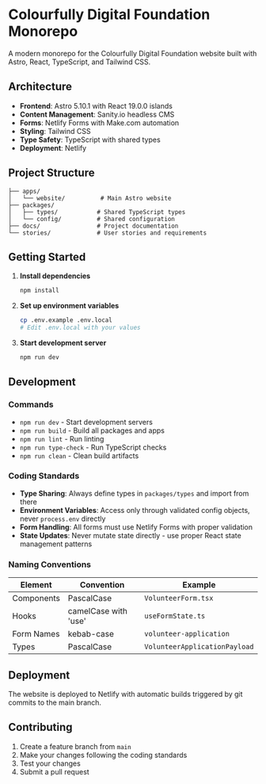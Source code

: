 # Colourfully Digital Foundation Monorepo

A modern monorepo for the Colourfully Digital Foundation website built with Astro, React, TypeScript, and Tailwind CSS.

## Architecture

- **Frontend**: Astro 5.10.1 with React 19.0.0 islands
- **Content Management**: Sanity.io headless CMS
- **Forms**: Netlify Forms with Make.com automation
- **Styling**: Tailwind CSS
- **Type Safety**: TypeScript with shared types
- **Deployment**: Netlify

## Project Structure

```
├── apps/
│   └── website/          # Main Astro website
├── packages/
│   ├── types/           # Shared TypeScript types
│   └── config/          # Shared configuration
├── docs/                # Project documentation
└── stories/             # User stories and requirements
```

## Getting Started

1. **Install dependencies**
   ```bash
   npm install
   ```

2. **Set up environment variables**
   ```bash
   cp .env.example .env.local
   # Edit .env.local with your values
   ```

3. **Start development server**
   ```bash
   npm run dev
   ```

## Development

### Commands

- `npm run dev` - Start development servers
- `npm run build` - Build all packages and apps
- `npm run lint` - Run linting
- `npm run type-check` - Run TypeScript checks
- `npm run clean` - Clean build artifacts

### Coding Standards

- **Type Sharing**: Always define types in `packages/types` and import from there
- **Environment Variables**: Access only through validated config objects, never `process.env` directly
- **Form Handling**: All forms must use Netlify Forms with proper validation
- **State Updates**: Never mutate state directly - use proper React state management patterns

### Naming Conventions

| Element | Convention | Example |
|---------|------------|---------|
| Components | PascalCase | `VolunteerForm.tsx` |
| Hooks | camelCase with 'use' | `useFormState.ts` |
| Form Names | kebab-case | `volunteer-application` |
| Types | PascalCase | `VolunteerApplicationPayload` |

## Deployment

The website is deployed to Netlify with automatic builds triggered by git commits to the main branch.

## Contributing

1. Create a feature branch from `main`
2. Make your changes following the coding standards
3. Test your changes
4. Submit a pull request
